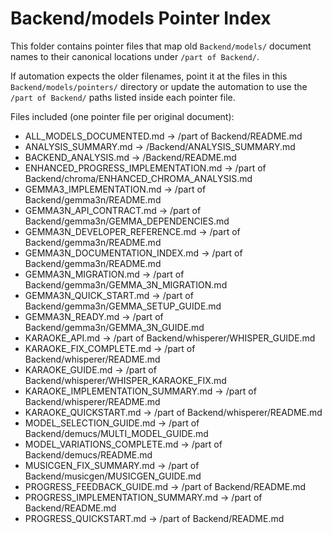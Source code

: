 # Backend/models Pointer Index

This folder contains pointer files that map old `Backend/models/` document names
to their canonical locations under `/part of Backend/`.

If automation expects the older filenames, point it at the files in this
`Backend/models/pointers/` directory or update the automation to use the
`/part of Backend/` paths listed inside each pointer file.

Files included (one pointer file per original document):

<!-- list generated during archival -->
- ALL_MODELS_DOCUMENTED.md -> /part of Backend/README.md
- ANALYSIS_SUMMARY.md -> /Backend/ANALYSIS_SUMMARY.md
- BACKEND_ANALYSIS.md -> /Backend/README.md
- ENHANCED_PROGRESS_IMPLEMENTATION.md -> /part of Backend/chroma/ENHANCED_CHROMA_ANALYSIS.md
- GEMMA3_IMPLEMENTATION.md -> /part of Backend/gemma3n/README.md
- GEMMA3N_API_CONTRACT.md -> /part of Backend/gemma3n/GEMMA_DEPENDENCIES.md
- GEMMA3N_DEVELOPER_REFERENCE.md -> /part of Backend/gemma3n/README.md
- GEMMA3N_DOCUMENTATION_INDEX.md -> /part of Backend/gemma3n/README.md
- GEMMA3N_MIGRATION.md -> /part of Backend/gemma3n/GEMMA_3N_MIGRATION.md
- GEMMA3N_QUICK_START.md -> /part of Backend/gemma3n/GEMMA_SETUP_GUIDE.md
- GEMMA3N_READY.md -> /part of Backend/gemma3n/GEMMA_3N_GUIDE.md
- KARAOKE_API.md -> /part of Backend/whisperer/WHISPER_GUIDE.md
- KARAOKE_FIX_COMPLETE.md -> /part of Backend/whisperer/README.md
- KARAOKE_GUIDE.md -> /part of Backend/whisperer/WHISPER_KARAOKE_FIX.md
- KARAOKE_IMPLEMENTATION_SUMMARY.md -> /part of Backend/whisperer/README.md
- KARAOKE_QUICKSTART.md -> /part of Backend/whisperer/README.md
- MODEL_SELECTION_GUIDE.md -> /part of Backend/demucs/MULTI_MODEL_GUIDE.md
- MODEL_VARIATIONS_COMPLETE.md -> /part of Backend/demucs/README.md
- MUSICGEN_FIX_SUMMARY.md -> /part of Backend/musicgen/MUSICGEN_GUIDE.md
- PROGRESS_FEEDBACK_GUIDE.md -> /part of Backend/README.md
- PROGRESS_IMPLEMENTATION_SUMMARY.md -> /part of Backend/README.md
- PROGRESS_QUICKSTART.md -> /part of Backend/README.md
